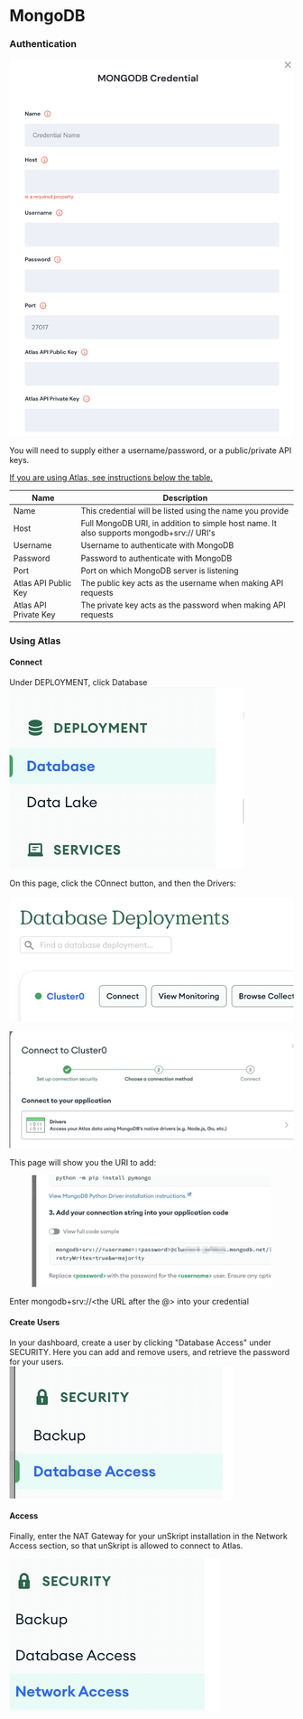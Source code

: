 # MongoDB



### Authentication

![Information needed to onboard Mongo DB connector](<../../../.gitbook/assets/Screen Shot 2022-06-14 at 6.02.37 PM.png>)

You will need to supply either a username/password, or a public/private API keys.

[If you are using Atlas, see instructions below the table.](./#using-atlas)

| Name                  | Description                                                                              |
| --------------------- | ---------------------------------------------------------------------------------------- |
| Name                  | This credential will be listed using the name you provide                                |
| Host                  | Full MongoDB URI, in addition to simple host name. It also supports mongodb+srv:// URI's |
| Username              | Username to authenticate with MongoDB                                                    |
| Password              | Password to authenticate with MongoDB                                                    |
| Port                  | Port on which MongoDB server is listening                                                |
| Atlas API Public Key  | The public key acts as the username when making API requests                             |
| Atlas API Private Key | The private key acts as the password when making API requests                            |

### Using Atlas



#### Connect

Under DEPLOYMENT, click Database\
![](<../../../.gitbook/assets/image (6) (1).png>)

On this page, click the COnnect button, and then the Drivers:\
\
![](<../../../.gitbook/assets/image (8).png>)

![](<../../../.gitbook/assets/image (1) (1).png>)

This page will show you the URI to add:

<figure><img src="../../../.gitbook/assets/Screenshot_2023-06-30_at_18_06_30.jpg" alt=""><figcaption></figcaption></figure>

Enter mongodb+srv://\<the URL after the @> into your credential

#### Create Users

In your dashboard, create a user by clicking "Database Access" under SECURITY.  Here you can add and remove users, and retrieve the password for your users.\
![](<../../../.gitbook/assets/image (5) (1).png>)

#### Access

Finally, enter the NAT Gateway for your unSkript installation in the Network Access section, so that unSkript is allowed to connect to Atlas.

![](<../../../.gitbook/assets/image (7) (2).png>)
